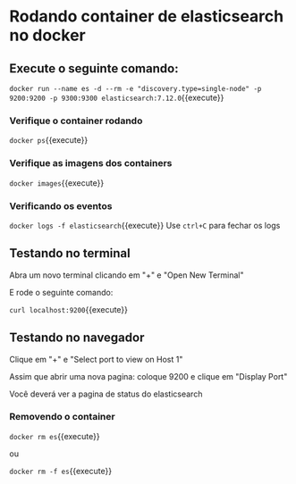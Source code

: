 # Rodando container de elasticsearch no docker

## Execute o seguinte comando: 

`docker run --name es -d --rm -e "discovery.type=single-node" -p 9200:9200 -p 9300:9300 elasticsearch:7.12.0`{{execute}}

### Verifique o container rodando 

`docker ps`{{execute}}

### Verifique as imagens dos containers

`docker images`{{execute}}

### Verificando os eventos
`docker logs -f elasticsearch`{{execute}}
Use `ctrl+C` para fechar os logs


## Testando no terminal

Abra um novo terminal clicando em "+" e "Open New Terminal"

E rode o seguinte comando:

`curl localhost:9200`{{execute}}


## Testando no navegador

Clique em "+" e "Select port to view on Host 1"

Assim que abrir uma nova pagina: coloque 9200 e clique em "Display Port"

Você deverá ver a pagina de status do elasticsearch

### Removendo o container

`docker rm es`{{execute}}

ou

`docker rm -f es`{{execute}}
